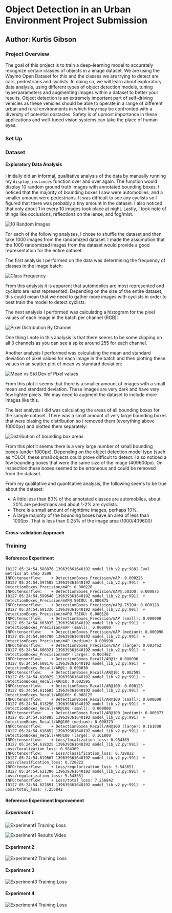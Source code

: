 # Object Detection in an Urban Environment Project Submission
## Author: Kurtis Gibson

### Project Overview

The goal of this project is to train a deep-learning model to accurately recognize certain classes of objects in a image dataset. We are using the Waymo Open Dataset for this and the classes we are trying to detect are cars, pedestrians and cyclists. In doing so, we will learn about exploratory data analysis, using different types of object detection models, tuning hyperparameters and augmenting images within a dataset to better your results. Object detection is an extremely important part of self-driving vehicles as these vehicles should be able to operate in a range of different urban and rural environments in which they may be confronted with a diversity of potential obstacles. Safety is of upmost importance in these applications and well-tuned vision systems can take the place of human eyes.

### Set Up

### Dataset

#### Exploratory Data Analysis

I initially did an informal, qualitative analysis of the data by manually running my `display_instances` function  over and over again.
The function would display 10 random ground truth images with annotated bounding boxes.
I noticed that the majority of bounding boxes I saw were automobiles, and a smaller amount were pedestrians. It was difficult to see any cyclists so I figured that there was probably a tiny amount in the dataset.
I also noticed that only about 1 in every 10 images took place at night.
Lastly, I took note of things like occlusions, reflections on the lense, and fog/mist.

![10 Random Images](../images/display_instances.png)

For each of the following analyses, I chose to shuffle the dataset and then take 1000 images from the randomized dataset.
I made the assumption that the 1000 randomized images from the dataset would provide a good representation for the entire dataset.

The first analysis I performed on the data was determining the frequency of classes in the image batch:

![Class Frequency](../images/frequency_of_classes.png)

From this analysis it is apparent that automobiles are most represented and cyclists are least represented.
Depending on the size of the entire dataset, this could mean that we need to gather more images with cyclists in order to best train the model to detect cyclists.

The next analysis I performed was calculating a histogram for the pixel values of each image in the batch per channel (RGB):

![Pixel Distribution By Channel](../images/pixel_distribution_by_channel.png)

One thing I note in this analysis is that there seems to be some clipping on all 3 channels as you can see a spike around 255 for each channel.

Another analysis I performed was calculating the mean and standard deviation of pixel values for each image in the batch and then plotting these values in an scatter plot of mean vs standard deviation:

![Mean vs Std Dev of Pixel values](../images/mean_vs_stddev.png)

From this plot it seems that there is a smaller amount of images with a small mean and standard deviation.
These images are very dark and have very few lighter pixels.
We may need to augment the dataset to include more images like this.

The last analysis I did was calculating the areas of all bounding boxes for the sample dataset. There was a small amount of very large bounding boxes that were biasing the distribution so I removed them (everything above 10000px) and plotted them separately:

![Distribution of bounding box areas](../images/bounding_box_areas.png)

From this plot it seems there is a very large number of small bounding boxes (under 1000px).
Depending on the object detection model type (such as YOLO), these small objects could prove difficult to detect. I also noticed a few bounding boxes that were the same size of the image (409600px).
On inspection these boxes seemed to be erroneous and could be removed from the dataset.

From my qualitative and quantitative analysis, the following seems to be true about the dataset:

- A little less than 80% of the annotated classes are automobiles, about 20% are pedestrians and about 1-2% are cyclists.
- There is a small amount of nighttime images, perhaps 10%.
- A large majority of the bounding boxes have an area of less than 1000px. That is less than 0.25% of the image area (1000/409600)

#### Cross-validation Approach

### Training

#### Reference Experiment

```
I0127 05:24:54.588876 139639361640192 model_lib_v2.py:988] Eval metrics at step 2500
INFO:tensorflow:    + DetectionBoxes_Precision/mAP: 0.000226
I0127 05:24:54.597585 139639361640192 model_lib_v2.py:991]  + DetectionBoxes_Precision/mAP: 0.000226
INFO:tensorflow:    + DetectionBoxes_Precision/mAP@.50IOU: 0.000875
I0127 05:24:54.599640 139639361640192 model_lib_v2.py:991]  + DetectionBoxes_Precision/mAP@.50IOU: 0.000875
INFO:tensorflow:    + DetectionBoxes_Precision/mAP@.75IOU: 0.000128
I0127 05:24:54.601336 139639361640192 model_lib_v2.py:991]  + DetectionBoxes_Precision/mAP@.75IOU: 0.000128
INFO:tensorflow:    + DetectionBoxes_Precision/mAP (small): 0.000000
I0127 05:24:54.603035 139639361640192 model_lib_v2.py:991]  + DetectionBoxes_Precision/mAP (small): 0.000000
INFO:tensorflow:    + DetectionBoxes_Precision/mAP (medium): 0.000990
I0127 05:24:54.604706 139639361640192 model_lib_v2.py:991]  + DetectionBoxes_Precision/mAP (medium): 0.000990
INFO:tensorflow:    + DetectionBoxes_Precision/mAP (large): 0.003462
I0127 05:24:54.606321 139639361640192 model_lib_v2.py:991]  + DetectionBoxes_Precision/mAP (large): 0.003462
INFO:tensorflow:    + DetectionBoxes_Recall/AR@1: 0.000030
I0127 05:24:54.608170 139639361640192 model_lib_v2.py:991]  + DetectionBoxes_Recall/AR@1: 0.000030
INFO:tensorflow:    + DetectionBoxes_Recall/AR@10: 0.002595
I0127 05:24:54.610029 139639361640192 model_lib_v2.py:991]  + DetectionBoxes_Recall/AR@10: 0.002595
INFO:tensorflow:    + DetectionBoxes_Recall/AR@100: 0.008125
I0127 05:24:54.611683 139639361640192 model_lib_v2.py:991]  + DetectionBoxes_Recall/AR@100: 0.008125
INFO:tensorflow:    + DetectionBoxes_Recall/AR@100 (small): 0.000000
I0127 05:24:54.613256 139639361640192 model_lib_v2.py:991]  + DetectionBoxes_Recall/AR@100 (small): 0.000000
INFO:tensorflow:    + DetectionBoxes_Recall/AR@100 (medium): 0.000373
I0127 05:24:54.614885 139639361640192 model_lib_v2.py:991]  + DetectionBoxes_Recall/AR@100 (medium): 0.000373
INFO:tensorflow:    + DetectionBoxes_Recall/AR@100 (large): 0.161800
I0127 05:24:54.616852 139639361640192 model_lib_v2.py:991]  + DetectionBoxes_Recall/AR@100 (large): 0.161800
INFO:tensorflow:    + Loss/localization_loss: 0.984369
I0127 05:24:54.618325 139639361640192 model_lib_v2.py:991]  + Loss/localization_loss: 0.984369
INFO:tensorflow:    + Loss/classification_loss: 0.728822
I0127 05:24:54.619867 139639361640192 model_lib_v2.py:991]  + Loss/classification_loss: 0.728822
INFO:tensorflow:    + Loss/regularization_loss: 5.543651
I0127 05:24:54.621390 139639361640192 model_lib_v2.py:991]  + Loss/regularization_loss: 5.543651
INFO:tensorflow:    + Loss/total_loss: 7.256842
I0127 05:24:54.622891 139639361640192 model_lib_v2.py:991]  + Loss/total_loss: 7.256842
```

#### Reference Experiment Improvement

##### Experiment 1

![Experiment1 Training Loss](../images/experiment1-loss.png)

![Experiment1 Results Video](../experiments/experiment1/animation.gif)

#### Experiment 2

![Experiment2 Training Loss](../images/experiment2-loss.png)

#### Experiment 3

![Experiment3 Training Loss](../images/experiment3-loss.png)


#### Experiment 4

![Experiment4 Training Loss](../images/experiment-4-loss.png)

